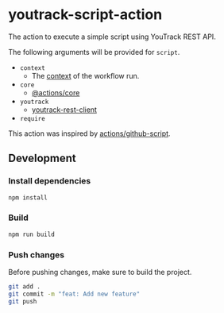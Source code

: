 # youtrack-script-action

The action to execute a simple script using YouTrack REST API.

The following arguments will be provided for `script`.

- `context`
    - The [context](https://github.com/actions/toolkit/blob/main/packages/github/src/context.ts) of the workflow run.
- `core`
    - [@actions/core](https://github.com/actions/toolkit/tree/main/packages/core)
- `youtrack`
    - [youtrack-rest-client](https://www.npmjs.com/package/youtrack-rest-client)
- `require`

This action was inspired by [actions/github-script](https://github.com/actions/github-script).

## Development

### Install dependencies

```bash
npm install
```

### Build

```bash
npm run build
```

### Push changes

Before pushing changes, make sure to build the project.

```bash
git add .
git commit -m "feat: Add new feature"
git push
```